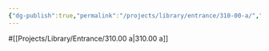 ```yaml
---
{"dg-publish":true,"permalink":"/projects/library/entrance/310-00-a/","noteIcon":"0","created":"2024-02-13T19:07:21.906+09:00","updated":"2024-02-14T09:40:52.830+09:00"}
---
```


#[[Projects/Library/Entrance/310.00 a\|310.00 a]]